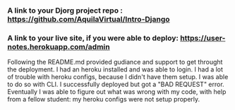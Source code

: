 ### A link to your Djorg project repo : https://github.com/AquilaVirtual/Intro-Django
### A link to your live site, if you were able to deploy: https://user-notes.herokuapp.com/admin

Following the README.md provided gudiance and support to get throught the deployment. I had an heroku installed and was able to login. I had a lot of trouble with heroku configs, because I didn't have them setup. I was able to do so with CLI. I successfully deployed but got a "BAD REQUEST" error. Eventually I was able to figure out what was wrong with my code, with help from a fellow student: my heroku configs were not setup properly.